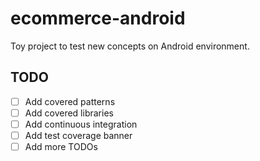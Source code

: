 # ecommerce-android
Toy project to test new concepts on Android environment.

## TODO
 
 - [ ] Add covered patterns
 - [ ] Add covered libraries
 - [ ] Add continuous integration
 - [ ] Add test coverage banner
 - [ ] Add more TODOs
